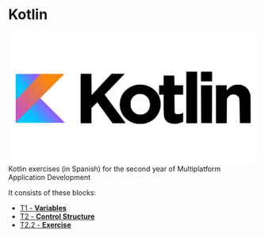 # Kotlin
![](kotlin-readme.png)
 Kotlin exercises (in Spanish) for the second year of Multiplatform Application Development

It consists of these blocks:
- [T1 - **Variables**](https://github.com/JuanjoAJ/Kotlin/tree/main/01-Variables)
- [T2 - **Control Structure**](https://github.com/JuanjoAJ/Kotlin/tree/main/02-Control%20Structure)
- [T2.2 - **Exercise**](https://github.com/JuanjoAJ/Kotlin/tree/main/02.2-Exercises)
